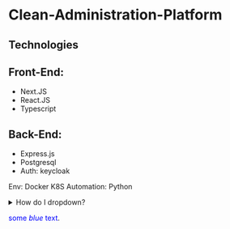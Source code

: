 # Clean-Administration-Platform

## Technologies

## Front-End:
 - Next.JS 
 - React.JS
 - Typescript


## Back-End:
 - Express.js
 - Postgresql
 - Auth: keycloak

Env: Docker K8S
Automation: Python

<details>
<summary>How do I dropdown?</summary>
<br>
This is how you dropdown.
</details>

<span style="color:blue">some *blue* text</span>.
